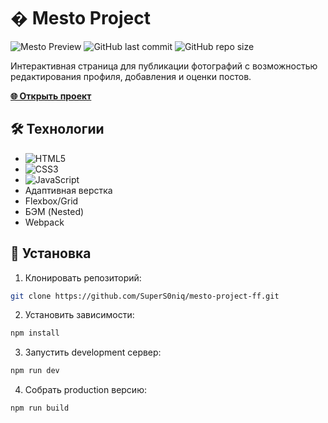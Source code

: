# � Mesto Project

![Mesto Preview](https://img.shields.io/badge/Preview-Live-success?style=flat&logo=github) 
![GitHub last commit](https://img.shields.io/github/last-commit/SuperS0niq/mesto-project-ff?color=blue&logo=github)
![GitHub repo size](https://img.shields.io/github/repo-size/SuperS0niq/mesto-project-ff?color=success)

Интерактивная страница для публикации фотографий с возможностью редактирования профиля, добавления и оценки постов.

[**🌐 Открыть проект**](https://supers0niq.github.io/mesto-project-ff/)



## 🛠 Технологии

- ![HTML5](https://img.shields.io/badge/-HTML5-E34F26?style=flat-square&logo=html5&logoColor=white)
- ![CSS3](https://img.shields.io/badge/-CSS3-1572B6?style=flat-square&logo=css3)
- ![JavaScript](https://img.shields.io/badge/-JavaScript-F7DF1E?style=flat-square&logo=javascript&logoColor=black)
- Адаптивная верстка
- Flexbox/Grid
- БЭМ (Nested)
- Webpack


## 🚀 Установка

1. Клонировать репозиторий:
```bash
git clone https://github.com/SuperS0niq/mesto-project-ff.git
```

2. Установить зависимости:
```bash
npm install
```

3. Запустить development сервер:
```bash
npm run dev
```

4. Собрать production версию:
```bash
npm run build
```